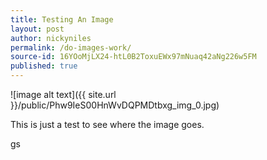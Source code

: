 ```yaml
---
title: Testing An Image
layout: post
author: nickyniles
permalink: /do-images-work/
source-id: 16YOoMjLX24-htL0B2ToxuEWx97mNuaq42aNg226w5FM
published: true
---
```

![image alt text]({{ site.url }}/public/Phw9IeS00HnWvDQPMDtbxg_img_0.jpg)

This is just a test to see where the image goes.

gs

